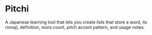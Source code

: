 # Pitchi
A Japanese learning tool that lets you create lists that store a word, its romaji, definition, mora count, pitch accent pattern, and usage notes.
